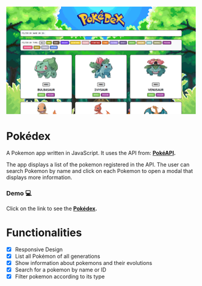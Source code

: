 ![image](https://github.com/andyminyety/pokedex/blob/c7a5bd18494caf736c8bf3c2f675ed8a20f53244/img/screenshot.png)

# Pokédex

A Pokemon app written in JavaScript. It uses the API from: **[PokéAPI](https://pokeapi.co).**

The app displays a list of the pokemon registered in the API. The user can search Pokemon by name and click on each Pokemon to open a modal that displays more information.

### Demo :computer:

Click on the link to see the **[Pokédex](https://andyminyety.github.io/pokedex/).**

# Functionalities

- [x] Responsive Design
- [x] List all Pokémon of all generations
- [x] Show information about pokemons and their evolutions
- [x] Search for a pokemon by name or ID
- [x] Filter pokemon according to its type
